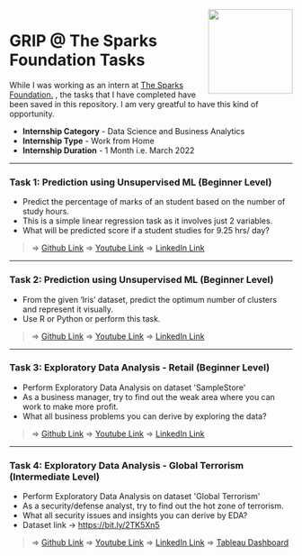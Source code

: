 <img align = right height = 150 width = 150 src = https://www.thesparksfoundationsingapore.org/images/logo_small.png>

#  GRIP @ The Sparks Foundation Tasks
While I was working as an intern at [The Sparks Foundation.](https://www.thesparksfoundationsingapore.org/) , the tasks that I have completed have been saved in this repository. I am very greatful to have this kind of opportunity.

- **Internship Category** - Data Science and Business Analytics
- **Internship Type** - Work from Home
- **Internship Duration** - 1 Month i.e. March 2022
<hr>

### Task 1: Prediction using Unsupervised ML (Beginner Level)
- Predict the percentage of marks of an student based on the number of study hours.
- This is a simple linear regression task as it involves just 2 variables.
- What will be predicted score if a student studies for 9.25 hrs/ day?

> => [Github Link](https://github.com/DivyamSingh18/The-Sparks-Foundation-Tasks/blob/main/Task-1%20Prediction%20Using%20Supervised%20ML.ipynb)
> => [Youtube Link](https://youtu.be/rUSoNV6-A9A ) 
> => [LinkedIn Link](https://www.linkedin.com/posts/divyam-singh-408b221ba_tsf-thesparksfoundation-griptask-activity-6906933436263862272-Cks5?utm_source=linkedin_share&utm_medium=member_desktop_web ) <br>

<hr>

### Task 2: Prediction using Unsupervised ML (Beginner Level)
- From the given ‘Iris’ dataset, predict the optimum number of clusters and represent it visually.
- Use R or Python or perform this task.

> => [Github Link](https://github.com/DivyamSingh18/The-Sparks-Foundation-Tasks/blob/main/Task-2%20Prediction%20using%20Unsupervised%20ML.ipynb)
> => [Youtube Link](https://youtu.be/eSxJcoPd9oA) 
> => [LinkedIn Link](https://www.linkedin.com/posts/divyam-singh-408b221ba_gripmarch22-tsf-thesparksfoundation-activity-6908335501561192448-g84c?utm_source=linkedin_share&utm_medium=member_desktop_web ) <br>

<hr>

### Task 3: Exploratory Data Analysis - Retail (Beginner Level)
- Perform Exploratory Data Analysis on dataset 'SampleStore'
- As a business manager, try to find out the weak area where you can work to make more profit.
- What all business problems you can derive by exploring the data?

> => [Github Link](https://github.com/DivyamSingh18/The-Sparks-Foundation-Tasks/blob/main/Task-3%20Exploratory%20Data%20Analysis%20-%20Retail.ipynb)
> => [Youtube Link](https://youtu.be/49EHjsgTXLU) 
> => [LinkedIn Link](https://www.linkedin.com/posts/divyam-singh-408b221ba_gripmarch22-tsf-thesparksfoundation-activity-6909734278931116032-UgPV?utm_source=linkedin_share&utm_medium=member_desktop_web) <br>

<hr>

### Task 4: Exploratory Data Analysis - Global Terrorism (Intermediate Level)
- Perform Exploratory Data Analysis on dataset 'Global Terrorism'
- As a security/defense analyst, try to find out the hot zone of terrorism.
- What all security issues and insights you can derive by EDA?
- Dataset link -> https://bit.ly/2TK5Xn5

> => [Github Link](https://github.com/DivyamSingh18/The-Sparks-Foundation-Tasks/blob/main/Task-4%20Exploratory%20Data%20Analysis%20-%20Global%20Terrorism.ipynb)
> => [Youtube Link](https://youtu.be/yWTzYftR0cc) 
> => [LinkedIn Link](https://www.linkedin.com/posts/divyam-singh-408b221ba_task4-gripmarch22-gripmarch2022-activity-6909920165086265344-1sY4?utm_source=linkedin_share&utm_medium=member_desktop_web) 
> => [Tableau Dashboard](https://public.tableau.com/shared/QR3CCZQT5?:display_count=n&:origin=viz_share_link)<br>
